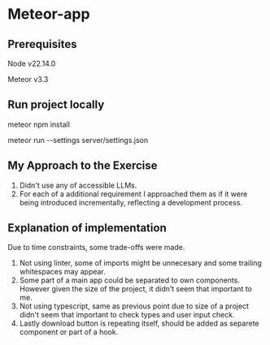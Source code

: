# Meteor-app

## Prerequisites
Node v22.14.0

Meteor v3.3

## Run project locally
meteor npm install

meteor run --settings server/settings.json

## My Approach to the Exercise
1) Didn't use any of accessible LLMs.
2) For each of a additional requirement I approached them as if it were being introduced incrementally, reflecting a development process.

## Explanation of implementation
Due to time constraints, some trade-offs were made.

1) Not using linter, some of imports might be unnecesary and some trailing whitespaces may appear.
2) Some part of a main app could be separated to own components. However given the size of the project, it didn’t seem that important to me.
3) Not using typescript, same as previous point due to size of a project didn't seem that important to check types and user input check.
4) Lastly download button is repeating itself, should be added as separete component or part of a hook.

